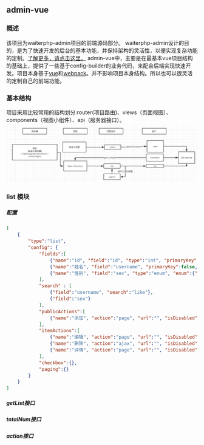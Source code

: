 ## admin-vue

### 概述
该项目为waiterphp-admin项目的前端源码部分。
waiterphp-admin设计的目的，是为了快速开发的后台的基本功能，并保持架构的灵活性，以便实现复杂功能的定制。[了解更多，请点击这里。](https://github.com/waiterphp/admin)
admin-vue中，主要是在最基本vue项目结构的基础上，提供了一些基于config-builder的业务代码，来配合后端实现快速开发。项目本身基于[vue](https://cn.vuejs.org/)和[webpack](http://webpack.github.io/)。并不影响项目本身结构。所以也可以很灵活的定制自己的前端功能。

### 基本结构
项目采用比较常用的结构划分:router(项目路由)、views（页面视图）、components（视图小组件）、api（服务器接口）。
![struct.png](struct.png)

### list 模块
##### 配置

```json
[
    {
        "type":"list",
        "config": {
            "fields":[
                {"name":"id", "field":"id", "type":"int", "primaryKey":true, "fastEdit":false},
                {"name":"姓名", "field":"username", "primaryKey":false, "fastEdit":true},
                {"name":"性别", "field":"sex", "type":"enum", "enum":{"1":"男","2":"女"}}
            ],
            "search" : [
                {"field":"username", "search":"like"},
                {"field":"sex"}
            ],
            "publicActions":[
                {"name":"添加", "action":"page", "url":"", "isDisabled":false}
            ],
            "itemActions":[
                {"name":"编辑", "action":"page", "url":"", "isDisabled":false},
                {"name":"删除", "action":"ajax", "url":"", "isDisabled":false, "confirm":true},
                {"name":"详情", "action":"page", "url":"", "isDisabled":false}
            ],
            "checkbox":{},
            "paging":{}
        }
    }
]
```

##### getList接口

##### totalNum接口

##### action接口